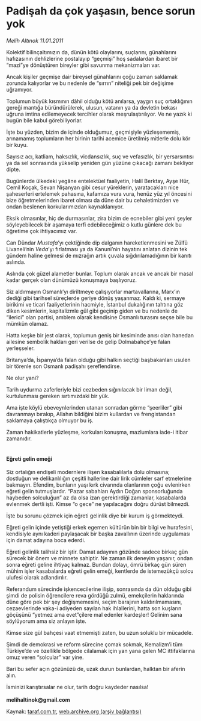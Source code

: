# Padişah da çok yaşasın, bence sorun yok

*Melih Altınok 11.01.2011*

<div class="yazi"><p>Kolektif bilinçaltımızın da, dünün kötü olaylarını, suçlarını, günahlarını hafızasının dehlizlerine postalayıp “geçmişi” hoş sadalardan ibaret bir “mazi”ye dönüştüren bireyler gibi savunma mekanizmaları var.</p>
<p>Ancak kişiler geçmişe dair bireysel günahlarını çoğu zaman saklamak zorunda kalıyorlar ve bu nedenle de “sırrın” niteliği pek bir değişime uğramıyor. </p>
<p>Toplumun büyük kısmının dâhil olduğu kötü anılarsa, yaygın suç ortaklığının gereği mantığa büründürülerek, ulusun, vatanın ya da devletin bekası uğruna imtina edilemeyecek tercihler olarak meşrulaştırılıyor. Ve ne yazık ki bugün bile kabul görebiliyorlar.</p>
<p>İşte bu yüzden, bizim de içinde olduğumuz, geçmişiyle yüzleşememiş, arınamamış toplumların her birinin tarihi acemice üretilmiş mitlerle dolu kör bir kuyu.</p>
<p>Sayısız acı, katliam, haksızlık, vicdansızlık, suç ve vefasızlık, bir yersarsıntısı ya da sel sonrasında yükselip yeniden gün yüzüne çıkacağı zamanı bekliyor dipte.</p>
<p>Bugünlerde ülkedeki yegâne entelektüel faaliyetin, Halil Berktay, Ayşe Hür, Cemil Koçak, Sevan Nişanyan gibi cesur yüreklerin, yaratacakları nice şaheserleri ertelemek pahasına, kafamıza vura vura, henüz yüz yıl öncesini bize öğretmelerinden ibaret olması da düne dair bu cehaletimizden ve ondan beslenen korkularımızdan kaynaklanıyor.</p>
<p>Eksik olmasınlar, hiç de durmasınlar, zira bizim de ecnebiler gibi yeni şeyler söyleyebilecek bir aşamaya terfi edebileceğimiz o kutlu günlere dek bu öğretime çok ihtiyacımız var.</p>
<p>Can Dündar <i>Mustafa</i>’yı çektiğinde dip dalganın hareketlenmesini ve Zülfü Livaneli’nin <i>Veda</i>’yı fırlatması ya da Kanuni’nin hayatını anlatan dizinin tek gündem haline gelmesi de mızrağın artık çuvala sığdırılamadığının bir kanıtı aslında.</p>
<p>Aslında çok güzel alametler bunlar. Toplum olarak ancak ve ancak bir masal kadar gerçek olan dünümüzü konuşmaya başlıyoruz.</p>
<p>Siz aldırmayın Osmanlı’yı diriltmeye çalışıyorlar martavallarına, Marx’ın dediği gibi tarihsel süreçlerde geriye dönüş yaşanmaz. Kaldı ki, sermaye birikimi ve ticari faaliyetlerinin hacmiyle, İstanbul dukalığının tahtına göz diken kesimlerin, kapitalizmle gül gibi geçinip giden ve bu nedenle de “ilerici” olan partisi, amblem olarak kendisine Osmanlı turasını seçse bile bu mümkün olamaz.</p>
<p>Hatta keşke bir jest olarak, toplumun geniş bir kesiminde anısı olan hanedan ailesine sembolik hakları geri verilse de gelip Dolmabahçe’ye falan yerleşseler.</p>
<p>Britanya’da, İspanya’da falan olduğu gibi halkın seçtiği başbakanları usulen bir törenle son Osmanlı padişahı şereflendirse.</p>
<p>Ne olur yani?</p>
<p>Tarih uydurma zaferleriyle bizi cezbeden sığınılacak bir liman değil, kurtulunması gereken sırtımızdaki bir yük.</p>
<p>Ama işte köylü ebeveynlerinden utanan sonradan görme “şeerliler” gibi davranmayı bırakıp, Allahın bildiğini bizim kullardan ve frengistandan saklamaya çalıştıkça olmuyor bu iş.</p>
<p>Zaman hakikatlerle yüzleşme, korkuları konuşma, mazlumlara iade-i itibar zamanıdır.<b> </b></p>
<h4><br/>Eğreti gelin emeği</h4>
<p>Siz ortalığın endişeli modernlere ilişen kasabalılarla dolu olmasına; dostluğun ve delikanlılığın çeşitli hallerine dair lirik cümleler sarf etmelerine bakmayın. Efendim, bunların yaşı kırk civarında olanlarının çoğu evlenirken eğreti gelin tutmuşlardır. “Pazar sabahları Aydın Doğan sponsorluğunda haybeden solculuğun” az da olsa izan gerektirdiği zamanlar, kasabalarda evlenmek dertli işti. Kimse “o gece” ne yapılacağını doğru dürüst bilmezdi.</p>
<p>İşte bu sorunu çözmek için eğreti gelinlik diye bir kurum iş görmekteydi. </p>
<p>Eğreti gelin içinde yetiştiği erkek egemen kültürün bin bir bilgi ve hurafesini, kendisiyle aynı kaderi paylaşacak bir başka zavallının üzerinde uygulaması için damat adayına boca ederdi.</p>
<p>Eğreti gelinlik talihsiz bir iştir. Damat adayının gözünde sadece birkaç gün sürecek bir önem ve minnete sahiptir. Ne zaman ilk deneyim yaşanır, ondan sonra eğreti geline ihtiyaç kalmaz. Bundan dolayı, ömrü birkaç gün süren mühim işler kasabalarda eğreti gelin emeği, kentlerde de istemezükçü solcu ulufesi olarak adlandırılır.</p>
<p>Referandum sürecinde işkencecilerine ilişip, sonrasında da dün olduğu gibi şimdi de polisin öğrencilere reva gördüğü zulmü, emekçilerin haklarında düne göre pek bir şey değişmemesini, seçim barajının kaldırılmamasını, cezaevlerinde vaka-i adiyeden sayılan hak ihlallerini, hatta son kuşların göçüşünü “yetmez ama evet”çilere mal edenler kardeşler! Gelinim sana söylüyorum ama siz anlayın işte.</p>
<p>Kimse size gül bahçesi vaat etmemişti zaten, bu uzun soluklu bir mücadele.</p>
<p>Şimdi de demokrasi ve reform sürecine çomak sokmak, Kemalizm’i tüm Türkiye’de ve özellikle bölgede cilalamak için yan yana gelen MC ittifaklarına omuz veren “solcular” var yine.</p>
<p>Bari bu sefer açın gözünüzü de, uzak durun bunlardan, halktan bir aferin alın.</p>
<p>İsminizi karıştırsalar ne olur, tarih doğru kaydeder nasılsa!<br/><br/><b>melihaltinok@gmail.com</b></p>
</div>

Kaynak: [taraf.com.tr](http://www.taraf.com.tr/melih-altinok/makale-padisah-da-cok-yasasin-bence-sorun-yok.htm), [web.archive.org (arşiv bağlantısı)](http://web.archive.org/web/20130911165855/http://www.taraf.com.tr/melih-altinok/makale-padisah-da-cok-yasasin-bence-sorun-yok.htm)
